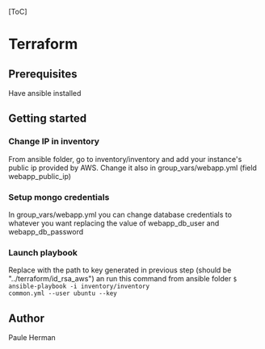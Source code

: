 [ToC]

# Terraform

## Prerequisites

Have ansible installed

## Getting started

### Change IP in inventory

From ansible folder, go to inventory/inventory and add your instance's public ip provided by AWS.
Change it also in group_vars/webapp.yml (field webapp_public_ip)

### Setup mongo credentials

In group_vars/webapp.yml you can change database credentials to whatever you want replacing the value of webapp_db_user and webapp_db_password

### Launch playbook

Replace <path-to-your-private-key> with the path to key generated in previous step (should be "../terraform/id_rsa_aws") an run this command from ansible folder
<code>\$ ansible-playbook -i inventory/inventory common.yml --user ubuntu --key <path-to-your-private-key></code>

## Author

Paule Herman
